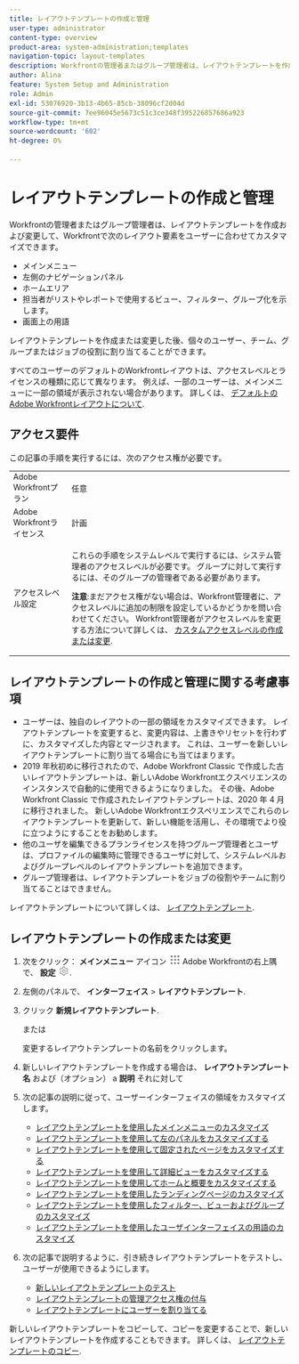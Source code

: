 ```yaml
---
title: レイアウトテンプレートの作成と管理
user-type: administrator
content-type: overview
product-area: system-administration;templates
navigation-topic: layout-templates
description: Workfrontの管理者またはグループ管理者は、レイアウトテンプレートを作成および変更して、Workfrontのレイアウト要素をユーザーに合わせてカスタマイズできます。
author: Alina
feature: System Setup and Administration
role: Admin
exl-id: 53076920-3b13-4b65-85cb-38096cf2d04d
source-git-commit: 7ee96045e5673c51c3ce348f395226857686a923
workflow-type: tm+mt
source-wordcount: '602'
ht-degree: 0%

---
```


# レイアウトテンプレートの作成と管理

<!--
**DON'T DELETE, DRAFT OR HIDE THIS ARTICLE. IT IS LINKED TO THE PRODUCT, THROUGH THE CONTEXT SENSITIVE HELP LINKS.
-->

Workfrontの管理者またはグループ管理者は、レイアウトテンプレートを作成および変更して、Workfrontで次のレイアウト要素をユーザーに合わせてカスタマイズできます。

* メインメニュー
* 左側のナビゲーションパネル
* ホームエリア
* 担当者がリストやレポートで使用するビュー、フィルター、グループ化を示します。
* 画面上の用語

レイアウトテンプレートを作成または変更した後、個々のユーザー、チーム、グループまたはジョブの役割に割り当てることができます。

すべてのユーザーのデフォルトのWorkfrontレイアウトは、アクセスレベルとライセンスの種類に応じて異なります。 例えば、一部のユーザーは、メインメニューに一部の領域が表示されない場合があります。 詳しくは、 [デフォルトのAdobe Workfrontレイアウトについて](../../../administration-and-setup/customize-workfront/use-layout-templates/about-the-default-wf-layout.md).

## アクセス要件

この記事の手順を実行するには、次のアクセス権が必要です。

<table style="table-layout:auto"> 
 <col> 
 <col> 
 <tbody> 
  <tr> 
   <td role="rowheader">Adobe Workfrontプラン</td> 
   <td>任意</td> 
  </tr> 
  <tr> 
   <td role="rowheader">Adobe Workfrontライセンス</td> 
   <td>計画</td> 
  </tr> 
  <tr> 
   <td role="rowheader">アクセスレベル設定</td> 
   <td> <p>これらの手順をシステムレベルで実行するには、システム管理者のアクセスレベルが必要です。
グループに対して実行するには、そのグループの管理者である必要があります。</p> <p><b>注意</b>:まだアクセス権がない場合は、Workfront管理者に、アクセスレベルに追加の制限を設定しているかどうかを問い合わせてください。 Workfront管理者がアクセスレベルを変更する方法について詳しくは、 <a href="../../../administration-and-setup/add-users/configure-and-grant-access/create-modify-access-levels.md" class="MCXref xref">カスタムアクセスレベルの作成または変更</a>.</p> </td> 
  </tr> 
 </tbody> 
</table>

## レイアウトテンプレートの作成と管理に関する考慮事項

* ユーザーは、独自のレイアウトの一部の領域をカスタマイズできます。 レイアウトテンプレートを変更すると、変更内容は、上書きやリセットを行わずに、カスタマイズした内容とマージされます。 これは、ユーザーを新しいレイアウトテンプレートに割り当てる場合にも当てはまります。
* 2019 年秋初めに移行されたので、Adobe Workfront Classic で作成した古いレイアウトテンプレートは、新しいAdobe Workfrontエクスペリエンスのインスタンスで自動的に使用できるようになりました。 その後、Adobe Workfront Classic で作成されたレイアウトテンプレートは、2020 年 4 月に移行されました。 新しいAdobe Workfrontエクスペリエンスでこれらのレイアウトテンプレートを更新して、新しい機能を活用し、その環境でより役に立つようにすることをお勧めします。
* 他のユーザを編集できるプランライセンスを持つグループ管理者とユーザは、プロファイルの編集時に管理できるユーザに対して、システムレベルおよびグループレベルのレイアウトテンプレートを追加できます。
* グループ管理者は、レイアウトテンプレートをジョブの役割やチームに割り当てることはできません。

レイアウトテンプレートについて詳しくは、 [レイアウトテンプレート](../../../administration-and-setup/customize-workfront/use-layout-templates/use-layout-templates-customize-ui.md).

## レイアウトテンプレートの作成または変更

1. 次をクリック： **メインメニュー** アイコン ![](assets/main-menu-icon.png) Adobe Workfrontの右上隅で、 **設定** ![](assets/gear-icon-settings.png).

1. 左側のパネルで、 **インターフェイス** > **レイアウトテンプレート**.

1. クリック **新規レイアウトテンプレート**.

   または

   変更するレイアウトテンプレートの名前をクリックします。

1. 新しいレイアウトテンプレートを作成する場合は、 **レイアウトテンプレート名** および（オプション） a **説明** それに対して

1. 次の記事の説明に従って、ユーザーインターフェイスの領域をカスタマイズします。

   * [レイアウトテンプレートを使用したメインメニューのカスタマイズ](../../../administration-and-setup/customize-workfront/use-layout-templates/customize-main-menu.md)
   * [レイアウトテンプレートを使用して左のパネルをカスタマイズする](../../../administration-and-setup/customize-workfront/use-layout-templates/customize-left-panel.md)
   * [レイアウトテンプレートを使用して固定されたページをカスタマイズする](../../../administration-and-setup/customize-workfront/use-layout-templates/customize-pinned-pages.md)
   * [レイアウトテンプレートを使用して詳細ビューをカスタマイズする](../../../administration-and-setup/customize-workfront/use-layout-templates/customize-details-view-layout-template.md)
   * [レイアウトテンプレートを使用してホームと概要をカスタマイズする](../../../administration-and-setup/customize-workfront/use-layout-templates/customize-home-summary-layout-template.md)
   * [レイアウトテンプレートを使用したランディングページのカスタマイズ](../../../administration-and-setup/customize-workfront/use-layout-templates/customize-landing-page.md)
   * [レイアウトテンプレートを使用したフィルター、ビューおよびグループのカスタマイズ](../../../administration-and-setup/customize-workfront/use-layout-templates/customize-fvg-list-controls-layout-template.md)
   * [レイアウトテンプレートを使用したユーザインターフェイスの用語のカスタマイズ](../../../administration-and-setup/customize-workfront/use-layout-templates/customize-terminology.md)

1. 次の記事で説明するように、引き続きレイアウトテンプレートをテストし、ユーザーが使用できるようにします。

   * [新しいレイアウトテンプレートのテスト](../../../administration-and-setup/customize-workfront/use-layout-templates/test-a-layout-template.md)
   * [レイアウトテンプレートの管理アクセス権の付与](../../../administration-and-setup/customize-workfront/use-layout-templates/grant-admin-access-layout-template.md)
   * [レイアウトテンプレートにユーザーを割り当てる](../../../administration-and-setup/customize-workfront/use-layout-templates/assign-users-to-layout-template.md)

新しいレイアウトテンプレートをコピーして、コピーを変更することで、新しいレイアウトテンプレートを作成することもできます。 詳しくは、 [レイアウトテンプレートのコピー](../../../administration-and-setup/customize-workfront/use-layout-templates/copy-a-layout-template.md).

